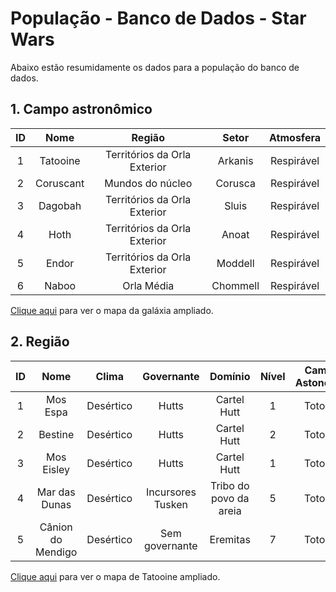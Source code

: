 # População - Banco de Dados - Star Wars

Abaixo estão resumidamente os dados para a população do banco de dados.

## 1. Campo astronômico

| ID | Nome | Região | Setor | Atmosfera |
| :-:| :-:  | :-:    | :-:   | :-:       |
| 1  | Tatooine | Territórios da Orla Exterior | Arkanis | Respirável |
| 2  | Coruscant | Mundos do núcleo | Corusca | Respirável |
| 3  | Dagobah | Territórios da Orla Exterior | Sluis | Respirável |
| 4 | Hoth | Territórios da Orla Exterior | Anoat | Respirável |
| 5 | Endor | Territórios da Orla Exterior | Moddell | Respirável |
| 6 | Naboo | Orla Média | Chommell | Respirável |

<a href="https://sbd1.github.io/Grupo02-starWars/assets/Canon_galaxy_map.jpg" target="_blank">Clique aqui</a> para ver o mapa da galáxia ampliado.

## 2. Região

| ID | Nome | Clima | Governante | Domínio | Nível | Campos Astonomico |
| :-:| :-:  | :-:    | :-:   | :-: | :-: | :-: |
| 1 | Mos Espa | Desértico | Hutts | Cartel Hutt | 1 | Totooine |
| 2 | Bestine | Desértico | Hutts | Cartel Hutt | 2 | Totooine |
| 3 | Mos Eisley | Desértico | Hutts | Cartel Hutt | 1 | Totooine |
| 4 | Mar das Dunas | Desértico | Incursores Tusken | Tribo do povo da areia | 5 | Totooine |
| 5 | Cânion do Mendigo | Desértico | Sem governante | Eremitas | 7 | Totooine |

<a href="https://sbd1.github.io/Grupo02-starWars/assets/tatooine.jpg" target="_blank">Clique aqui</a> para ver o mapa de Tatooine ampliado.
